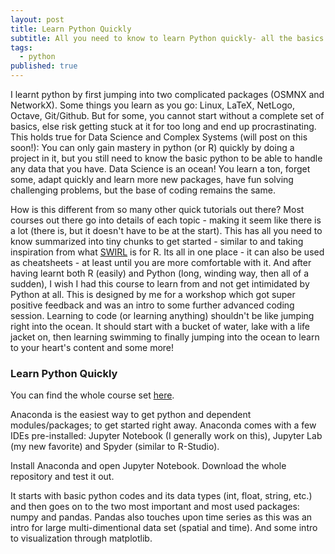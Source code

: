 ```yaml
---
layout: post
title: Learn Python Quickly
subtitle: All you need to know to learn Python quickly- all the basics 
tags:
  - python 
published: true
---
```


I learnt python by first jumping into two complicated packages (OSMNX and NetworkX). Some things you learn as you go: Linux, LaTeX, NetLogo, Octave, Git/Github. But for some, you cannot start without a complete set of basics, else risk getting stuck at it for too long and end up procrastinating. This holds true for Data Science and Complex Systems (will post on this soon!): You can only gain mastery in python (or R) quickly by doing a project in it, but you still need to know the basic python to be able to handle any data that you have. Data Science is an ocean! You learn a ton, forget some, adapt quickly and learn more new packages, have fun solving challenging problems, but the base of coding remains the same.

How is this different from so many other quick tutorials out there? Most courses out there go into details of each topic - making it seem like there is a lot (there is, but it doesn't have to be at the start). This has all you need to know summarized into tiny chunks to get started - similar to and taking inspiration from what [SWIRL](https://swirlstats.com/) is for R. Its all in one place - it can also be used as cheatsheets - at least until you are more comfortable with it. And after having learnt both R (easily) and Python (long, winding way, then all of a sudden), I wish I had this course to learn from and not get intimidated by Python at all. This is designed by me for a workshop which got super positive feedback and was an intro to some further advanced coding session. Learning to code (or learning anything) shouldn't be like jumping right into the ocean. It should start with a bucket of water, lake with a life jacket on, then learning swimming to finally jumping into the ocean to learn to your heart's content and some more! 

### Learn Python Quickly

You can find the whole course set [here](https://github.com/SD-Suman/Learn-Python-Quickly). 

Anaconda is the easiest way to get python and dependent modules/packages; to get started right away. Anaconda comes with a few IDEs pre-installed: Jupyter Notebook (I generally work on this), Jupyter Lab (my new favorite) and Spyder (similar to R-Studio). 

Install Anaconda and open Jupyter Notebook. Download the whole repository and test it out.

It starts with basic python codes and its data types (int, float, string, etc.) and then goes on to the two most important and most used packages: numpy and pandas. Pandas also touches upon time series as this was an intro for large multi-dimentional data set (spatial and time). And some intro to visualization through matplotlib.
